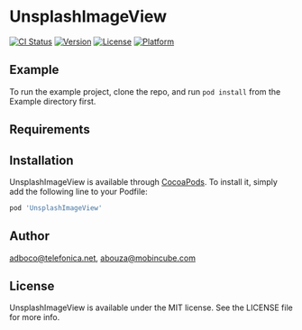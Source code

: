 # UnsplashImageView

[![CI Status](https://img.shields.io/travis/adboco@telefonica.net/UnsplashImageView.svg?style=flat)](https://travis-ci.org/adboco@telefonica.net/UnsplashImageView)
[![Version](https://img.shields.io/cocoapods/v/UnsplashImageView.svg?style=flat)](https://cocoapods.org/pods/UnsplashImageView)
[![License](https://img.shields.io/cocoapods/l/UnsplashImageView.svg?style=flat)](https://cocoapods.org/pods/UnsplashImageView)
[![Platform](https://img.shields.io/cocoapods/p/UnsplashImageView.svg?style=flat)](https://cocoapods.org/pods/UnsplashImageView)

## Example

To run the example project, clone the repo, and run `pod install` from the Example directory first.

## Requirements

## Installation

UnsplashImageView is available through [CocoaPods](https://cocoapods.org). To install
it, simply add the following line to your Podfile:

```ruby
pod 'UnsplashImageView'
```

## Author

adboco@telefonica.net, abouza@mobincube.com

## License

UnsplashImageView is available under the MIT license. See the LICENSE file for more info.
